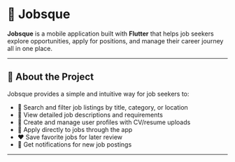 # 💼 Jobsque

**Jobsque** is a mobile application built with **Flutter** that helps job seekers explore opportunities, apply for positions, and manage their career journey all in one place.  

---

## 📖 About the Project
Jobsque provides a simple and intuitive way for job seekers to:
- 🔎 Search and filter job listings by title, category, or location  
- 📄 View detailed job descriptions and requirements  
- 📑 Create and manage user profiles with CV/resume uploads  
- 📨 Apply directly to jobs through the app  
- ❤️ Save favorite jobs for later review  
- 🔔 Get notifications for new job postings  

---
